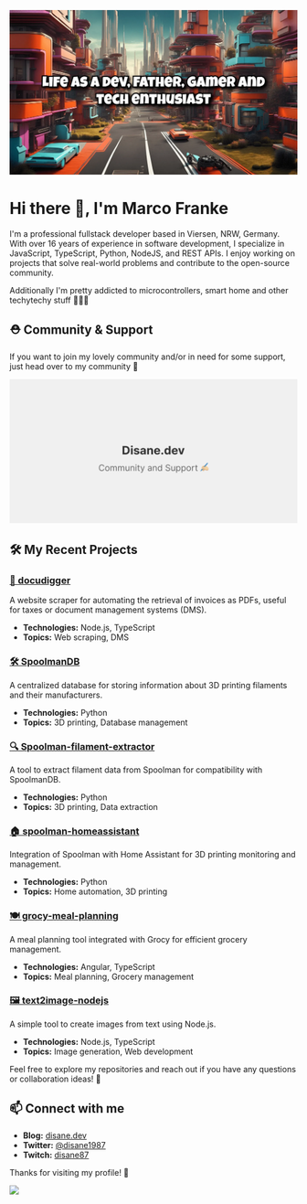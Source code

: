 ![Banner](./disane_banner.webp)
<!--
**Disane87/Disane87** is a ✨ _special_ ✨ repository because its `README.md` (this file) appears on your GitHub profile.

Here are some ideas to get you started:

- 🔭 I’m currently working on ...
- 🌱 I’m currently learning ...
- 👯 I’m looking to collaborate on ...
- 🤔 I’m looking for help with ...
- 💬 Ask me about ...
- 📫 How to reach me: ...
- 😄 Pronouns: ...
- ⚡ Fun fact: ...
-->

# Hi there 👋, I'm Marco Franke

I'm a professional fullstack developer based in Viersen, NRW, Germany. With over 16 years of experience in software development, I specialize in JavaScript, TypeScript, Python, NodeJS, and REST APIs. I enjoy working on projects that solve real-world problems and contribute to the open-source community. 

Additionally I'm pretty addicted to microcontrollers, smart home and other techytechy stuff 🧑🏼‍🔬

## ⛑️ Community & Support
If you want to join my lovely community and/or in need for some support, just head over to my community 👯

[![Banner](./forum_banner.png)](https://forum.disane.dev)

## 🛠️ My Recent Projects

### [📄 docudigger](https://github.com/Disane87/docudigger)
A website scraper for automating the retrieval of invoices as PDFs, useful for taxes or document management systems (DMS).
- **Technologies:** Node.js, TypeScript
- **Topics:** Web scraping, DMS

### [🛠️ SpoolmanDB](https://github.com/Disane87/SpoolmanDB)
A centralized database for storing information about 3D printing filaments and their manufacturers.
- **Technologies:** Python
- **Topics:** 3D printing, Database management

### [🔍 Spoolman-filament-extractor](https://github.com/Disane87/Spoolman-filament-extractor)
A tool to extract filament data from Spoolman for compatibility with SpoolmanDB.
- **Technologies:** Python
- **Topics:** 3D printing, Data extraction

### [🏠 spoolman-homeassistant](https://github.com/Disane87/spoolman-homeassistant)
Integration of Spoolman with Home Assistant for 3D printing monitoring and management.
- **Technologies:** Python
- **Topics:** Home automation, 3D printing

### [🍽️ grocy-meal-planning](https://github.com/Disane87/grocy-meal-planning)
A meal planning tool integrated with Grocy for efficient grocery management.
- **Technologies:** Angular, TypeScript
- **Topics:** Meal planning, Grocery management

### [🖼️ text2image-nodejs](https://github.com/Disane87/text2image-nodejs)
A simple tool to create images from text using Node.js.
- **Technologies:** Node.js, TypeScript
- **Topics:** Image generation, Web development

Feel free to explore my repositories and reach out if you have any questions or collaboration ideas! 🤝

## 📫 Connect with me
- **Blog:** [disane.dev](http://blog.disane.dev/en)
- **Twitter:** [@disane1987](https://twitter.com/disane1987)
- **Twitch:** [disane87](https://www.twitch.tv/disane87)

Thanks for visiting my profile! 🙌


<picture>
  <source
    srcset="https://github-readme-stats.vercel.app/api?username=Disane87&show_icons=true&theme=dark"
    media="(prefers-color-scheme: dark)"
  />
  <source
    srcset="https://github-readme-stats.vercel.app/api?username=Disane87&show_icons=true"
    media="(prefers-color-scheme: light), (prefers-color-scheme: no-preference)"
  />
  <img src="https://github-readme-stats.vercel.app/api?username=Disane87&show_icons=true" />
</picture>
